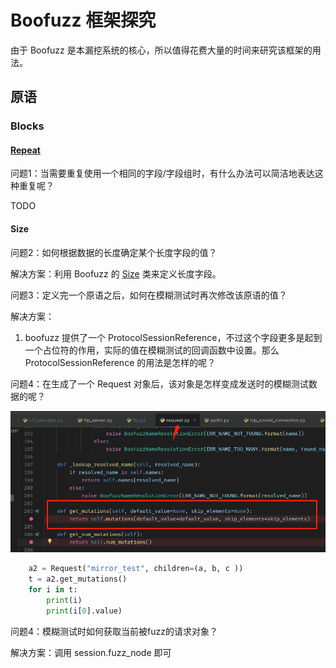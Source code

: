 # Boofuzz 框架探究

由于 Boofuzz 是本漏挖系统的核心，所以值得花费大量的时间来研究该框架的用法。

## 原语

### Blocks

#### [Repeat](https://boofuzz.readthedocs.io/en/stable/user/protocol-definition.html#repeat)

问题1：当需要重复使用一个相同的字段/字段组时，有什么办法可以简洁地表达这种重复呢？

TODO

#### Size

问题2：如何根据数据的长度确定某个长度字段的值？

解决方案：利用 Boofuzz 的 [Size](https://boofuzz.readthedocs.io/en/stable/user/protocol-definition.html#size) 类来定义长度字段。

问题3：定义完一个原语之后，如何在模糊测试时再次修改该原语的值？

解决方案：

1. boofuzz 提供了一个 ProtocolSessionReference，不过这个字段更多是起到一个占位符的作用，实际的值在模糊测试的回调函数中设置。那么 ProtocolSessionReference 的用法是怎样的呢？

问题4：在生成了一个 Request 对象后，该对象是怎样变成发送时的模糊测试数据的呢？

![Alt text](images/image.png)

```python
    a2 = Request("mirror_test", children=(a, b, c ))
    t = a2.get_mutations()
    for i in t:
        print(i)
        print(i[0].value)
```

问题4：模糊测试时如何获取当前被fuzz的请求对象？

解决方案：调用 session.fuzz_node 即可
